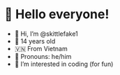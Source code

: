 # 👋 Hello everyone!
- 👋 Hi, I’m @skittlefake1
- 🎂 14 years old
- 🇻🇳 From Vietnam
- 🧑 Pronouns: he/him
- 👀 I’m interested in coding (for fun)

<!---
skittlefake1/skittlefake1 is a ✨ special ✨ repository because its `README.md` (this file) appears on your GitHub profile.
You can click the Preview link to take a look at your changes.
--->
